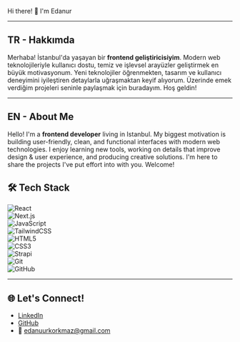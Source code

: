 Hi there! 👋 I'm Edanur  

---

## TR - Hakkımda  
Merhaba! İstanbul'da yaşayan bir **frontend geliştiricisiyim**. Modern web teknolojileriyle kullanıcı dostu, temiz ve işlevsel arayüzler geliştirmek en büyük motivasyonum. Yeni teknolojiler öğrenmekten, tasarım ve kullanıcı deneyimini iyileştiren detaylarla uğraşmaktan keyif alıyorum. Üzerinde emek verdiğim projeleri seninle paylaşmak için buradayım. Hoş geldin!  

---

## EN - About Me  
Hello! I'm a **frontend developer** living in Istanbul. My biggest motivation is building user-friendly, clean, and functional interfaces with modern web technologies. I enjoy learning new tools, working on details that improve design & user experience, and producing creative solutions. I'm here to share the projects I've put effort into with you. Welcome!  

## 🛠️ Tech Stack  

![React](https://img.shields.io/badge/React-20232A?style=for-the-badge&logo=react&logoColor=61DAFB)  
![Next.js](https://img.shields.io/badge/Next.js-000000?style=for-the-badge&logo=nextdotjs&logoColor=white)  
![JavaScript](https://img.shields.io/badge/JavaScript-F7DF1E?style=for-the-badge&logo=javascript&logoColor=black)  
![TailwindCSS](https://img.shields.io/badge/Tailwind_CSS-38B2AC?style=for-the-badge&logo=tailwind-css&logoColor=white)  
![HTML5](https://img.shields.io/badge/HTML5-E34F26?style=for-the-badge&logo=html5&logoColor=white)  
![CSS3](https://img.shields.io/badge/CSS3-1572B6?style=for-the-badge&logo=css3&logoColor=white)  
![Strapi](https://img.shields.io/badge/Strapi-2F2E8B?style=for-the-badge&logo=strapi&logoColor=white)  
![Git](https://img.shields.io/badge/Git-F05032?style=for-the-badge&logo=git&logoColor=white)  
![GitHub](https://img.shields.io/badge/GitHub-181717?style=for-the-badge&logo=github&logoColor=white)  

---

## 🌐 Let's Connect!  
- [LinkedIn](https://www.linkedin.com/in/froosch/)  
- [GitHub](https://github.com/edanuurkorkmaz)  
- 📧 edanuurkorkmaz@gmail.com  
